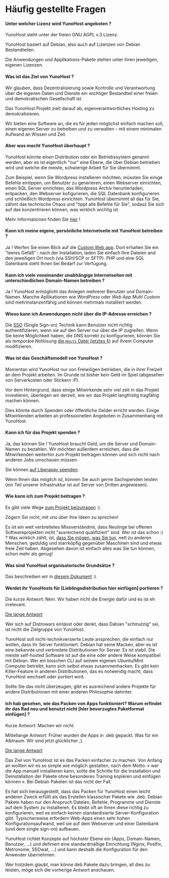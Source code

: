 # Häufig gestellte Fragen

#### Unter welcher Lizenz wird YunoHost angeboten ?

YunoHost steht unter der freien GNU AGPL v.3 Lizenz.

YunoHost basiert auf Debian, also auch auf Lizenzen von Debian Bestandteilen.

Die Anwendungen und Applikations-Pakete stehen unter ihren jeweiligen, eigenen Lizenzen.


#### Was ist das Ziel von YunoHost ?

Wir glauben, dass Dezentralisierung sowie Kontrolle und Verantwortung über die eigenen Daten und Dienste ein wichtiger Bestandteil einer freien und demokratischen Gesellschaft ist.

Das YunoHost Projekt zielt darauf ab, eigenverantwortliches Hosting zu demokratisieren.

Wir bieten eine Software an, die es für jeden möglichst einfach machen soll, einen eigenen Server zu betreiben und zu verwalten - mit einem minimalen Aufwand an Wissen und Zeit.


#### Aber was *macht* YunoHost überhaupt ?

YunoHost könnte einen Distribution oder ein Betriebssystem genannt werden, aber es ist eigentlich "nur" eine Ebene, die über Debian betrieben wird und welche die meiste, schwierige Arbeit für Sie übernimmt.

Zum Beispiel, wenn Sie Wordpress installieren möchten, müssten Sie einige Befehle eintippen, um Benutzer zu generieren, einen Webserver einrichten, einen SQL Server einrichten, das Wordpress Archiv herunterladen, entpacken, den Webserver kofigurieren, die SQL Datenbank konfigurieren und schließlich Wordpress einrichten. YunoHost übernimmt all das für Sie, zähmt das technische Chaos und "tippt alle Befehle für Sie", sodass Sie sich auf das konzentrieren können, was wirklich wichtig ist.

Mehr Informationen finden Sie [hier](whatsyunohost) !


#### Kann ich meine eigene, persönliche Internetseite mit YunoHost betreiben ?

Ja ! Werfen Sie einen Blick auf die [Custom Web app](https://github.com/YunoHost-Apps/my_webapp_ynh).
Dort erhalten Sie ein "leeres Gefäß" : nach der Installation, laden Sie einfach Ihre Dateien and den jeweiligen Ort hoch (via SSH/SCP or SFTP). PHP und eine SQL Datenbank steht Ihnen bei Bedarf zur Verfügung.


#### Kann ich viele voneinander unabhängige Internetseiten mit unterschiedlichen Domain-Namen betreiben ?

Ja ! YunoHost ermöglicht das Anlegen mehrerer Benutzer und Domain-Namen. Manche Apllikationen wie *WordPress* oder *Web App Multi Custom* sind mehrinstanzenfähig und können mehrmals installiert werden.


#### Wieso kann ich Anwendungen nicht über die IP-Adresse erreichen ?

Die [SSO](https://github.com/Kloadut/SSOwat/) (Single Sign-on) Technik kann Benutzer nicht richtig authentifizieren, wenn sie auf den Server nur über die IP zugreifen. Wenn Sie keine Möglichkeit haben, die DNS korrekt zu konfigurieren, können Sie als temporäre Notlösung [die `Hosts` Datei (letztes §)](dns_local_network_en) auf Ihrem Computer modifizieren.


#### Was ist das Geschäftsmodell von YunoHost ?

Momentan wird YunoHost nur von Freiwiligen betrieben, die in ihrer Freizeit an dem Projekt arbeiten. Im Grunde ist bisher kein Geld im Spiel (abgesehen von Serverkosten oder Stickern :P).

Vor dem Hintergrund, dass einige Mitwirkende sehr viel zeit in das Projekt investieren, überlegen wir derzeit, wie wir das Projekt langfristig tragfähig machen können.

Dies könnte durch Spenden oder öffentliche Gelder erricht werden. Einige Mitwirkenden arbeiten an professionellen Angeboten in Zusammenhang mit YunoHost.


#### Kann ich für das Projekt spenden ?

Ja, das können Sie ! YunoHost braucht Geld, um die Server und Domain-Namen zu bezahlen. Wir möchten außerdem erreichen, dass die Mitwirkenden weiterhin zum Projekt beitragen können und sich nicht nach anderen Jobs umschauen müssen.

Sie können [auf Liberapay spenden](https://liberapay.com/yunohost).

Wenn Ihnen das möglich ist, können Sie auch gerne Sachspenden leisten (ein Teil unserer Infrastruktur ist auf Server von Dritten angewiesen).


#### Wie kann ich zum Projekt beitragen ?

Es gibt viele Wege [zum Projekt beizutragen](contribute) :).

Zögern Sie nicht, mit uns über Ihre Ideen zu sprechen!

Es ist ein weit verbreitetes Missverständnis, dass Neulinge bei offenen Softwareprojekten nicht "ausreichend qualifiziert" sind. Wer ist das schon :) ? Was wirklich zählt, ist, [dass Sie mögen, was Sie tun](https://www.youtube.com/watch?v=zIbR5TAz2xQ&t=113s), nett zu anderen Menschen, geduldig und starrköpfig gegenüber Maschinen sind und etwas freie Zeit haben. Abgesehen davon ist einfach alles was Sie tun können, schon mehr als genug!


#### Was sind YunoHost organisatorische Grundsätze ?

Das beschreiben wir in [diesem Dokument](project_organization) :).


#### Werdet ihr YunoHosts für [Lieblingsdistribution hier einfügen] portieren ?

Die kurze Antwort: Nein. Wir haben nicht die Energie dafür und es ist eh irrelevant.

<a data-toggle="collapse" data-target="#willyouportyunohost" href="#">Die lange Antwort</a>
<div id="willyouportyunohost" class="collapse">
<p>Wer sich auf Distrowars einlässt oder denkt, dass Dabian "schmutzig" sei, ist nicht die Zielgruppe von YunoHost.</p>

<p>YunoHost soll nicht-technikversierte Leute ansprechen, die einfach nur wollen, dass ihr Server funktioniert. Debian hat seine Macken, aber es ist eine bekannte und verbreitete Distributionen für Server. Es ist stabil. Die meiste self-hosted Software ist auf die eine oder andere Weise kompatibel mit Debian. Wer ein bisschen CLI auf seinem eigenen Ubuntu/Mint Computer betreibt, kann sich selbst etwas zusammenhacken. Es gibt kein Killer-Feature in anderen Distributionen, das es notwendig macht, dass YunoHost wechselt oder portiert wird.</p>

<p>Sollte Sie das nicht überzeugen, gibt es ausreichend andere Projekte für andere Distributionen mit einer anderen Philosophie dahinter.</p>
</div>


#### Ich hab gesehen, wie das Packen von Apps funktioniert? Warum erfindet ihr das Rad neu und benutzt nicht [hier bevorzugtes Paketformat einfügen] ?

Kurze Antwort: Machen wir nicht.

Mittellange Antwort: Früher wurden die Apps in .deb gepackt. Was für ein Albtraum. Wir sind jetzt glücklicher ;).

<a data-toggle="collapse" data-target="#whyareyoureinventingpackaging" href="#">Die lange Antwort</a>
<div id="whyareyoureinventingpackaging" class="collapse">

<p>Das Ziel von YunoHost ist es das Packen einfacher zu machen. Von Anfang an wollten wir es so simple wie möglich gestalten, nach dem Motto: « wer die App manuell installieren kann, sollte die Schritte für die Installation und Deinstallation der Pakete ohne besonderes Training kopieren und einfügen können ». Bei Debian Paketen ist das nicht der Fall.</p>

<p>Es hat sich herausgestellt, dass das Packen für YunoHost einen leicht anderen Zweck erfüllt als das Erstellen klassischer Pakete wie .deb. Debian Pakete haben nur den Anspruch Dateien, Befehle, Programme und Dienste auf dem System zu installieren. Es bleibt oft an Ihnen diese richtig zu konfigurieren, weil es einfach keinen standardisierte Server-Konfiguration gibt. Typischerweise erfordern Web-Apps einen sehr hohen Konfigurationsaufwand, weil sie auf dem Webserver und einer Datenbank (und dem single sign-on) aufbauen.</p>

<p>YunoHost richtet Konzepte auf höchster Ebene ein (Apps, Domain-Namen, Benutzer, ...) und definiert eine standardmäßige Einrichtung (Nginx, Postfix, Metronome, SSOwat, ...) und kann deshalb die Konfiguration für den Anwender übernehmen.</p>

<p>Wer trotzdem glaubt, man könne deb Pakete dazu bringen, all dies zu leisten, möge sich die vorherige Antwort anschauen.</p>
</div>
